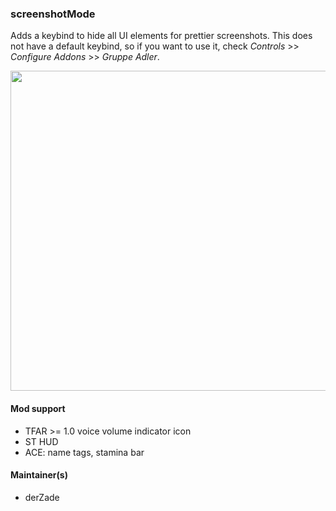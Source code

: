 ### screenshotMode
Adds a keybind to hide all UI elements for prettier screenshots. This does not have a default keybind, so if you want to use it, check *Controls* >> *Configure Addons* >> *Gruppe Adler*.

<img src="http://i.imgur.com/TYuHyP8.png" width="512" />

#### Mod support

* TFAR >= 1.0 voice volume indicator icon
* ST HUD
* ACE: name tags, stamina bar

#### Maintainer(s)
* derZade
